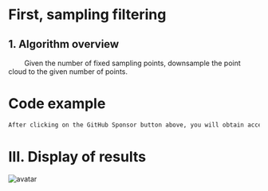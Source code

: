 #  First, sampling filtering 

##  1. Algorithm overview 

    Given the number of fixed sampling points, downsample the point cloud to the given number of points. 

#  Code example 

  ```python  
After clicking on the GitHub Sponsor button above, you will obtain access permissions to my private code repository ( https://github.com/slowlon/my_code_bar ) to view this blog code. By searching the code number of this blog, you can find the code you need, code number is: 2024020309574573736
  ```  
#  III. Display of results 

 ![avatar]( 45d8bfb3fc8f4ae1aeb1d07a071a95f5.png) 

